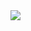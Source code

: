 <a href="https://github.com/anuraghazra/github-readme-stats">
  <img align="center" src="https://github-readme-stats.vercel.app/api?username=WLumby&count_private=true&show_icons=true&hide=stars,issues&include_all_commits=true&theme=tokyonight" />
</a>
